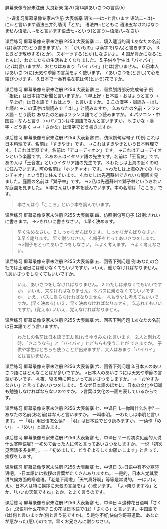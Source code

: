 屏幕录像专家未注册
大良新亲
第70
第14課あいさつの言葉(5)

上-课复习屏幕录像专家未注册
大表新寨
语法一~は~と言います
语法二~は(~に)~と言います语法三并列助词「とか」
语法四~とともに
语法五なければなりません语法六 ~をと言います语法七~という(と言う)~语法八~なさい

课后练习
屏幕录像专家未注册
P253
大表新寨
二、填入适当的词
1.あなたの名前(は)漢字(で)どう書きますか。
2.「かいもの」は漢字で(なん)と書きますか。
3.ときどき散歩する(とか)、スポーツする(とか)しなさいよ。
4.国が豊かになる(とともに)、わたしたちの生活もよくなりました。
5.子供や学生は「バイバイ」(と/は)言いますが、おとなはあまり「バイ バイ」(とは)言いません。
6.日本人はあいさつ(に)天気や季節の言葉をよく使います。
7.あいさつを(とおし)て心を結びつけます。
8.日本で一番有名な花は何(という)花ですか。

课后练习
屏幕录像专家未注册
P254
大表新寨
三、替换划线部分完成句子
例:「报纸」は日本語で新聞と言いますか。
1.早上好・日本語・おはようと言う
→「早上好」は日本語で「おはよう」と言いますか。 2.この漢字・訓読み・はしと読む
→この漢字は訓読みで「はし」と読みますか。 3.あなたの名前・フランス語・どう読む
あなたの名前はフランス語でどう読みますか。 4.パソコン・中国語・なんと言う
→>パソコンは中国語でなんと言いますか。
5.さかな・漢字・どう書く
→→「さかな」は漢字でどう書きますか。

课后练习
屏幕录像专家未注册
P254
大表新寨
四、仿照例句写句子
(1)例:これは日本料理です。名前は「すきやき」です。
→これはすきやきという日本料理です。
1.これは楽器です。名前は「アコーディオン」です。
→これはアコーデイオンという楽器です。
2.あの人はイタリア語の先生です。名前は「王音友」です。
あの人は「王音友」というイタリア語の先生です。
3.わたしは上海の近くの町に住んでいます。町の名前は「ホンチャオ」です。 >わたしは上海の近くの「ホンチャオ」という町に住んでいます。
4.わたしは先週蘇州できれいな庭園を見ました。庭園の名前は「獅子林」です。 →>私は先週蘇州で獅子林というきれいな庭園を見ました。
5.李さんはいま本を読んでいます。本の名前は「こころ」です。
>李さんは今「こころ」という本を読んでいます。

课后练习
屏幕录像专家未注册
P255
大表新寨
四、仿照例句写句子
(2)例:きれいに書きます。
→>きれいに書きなさい。
1.早く決めます。
>早く決めなさい。
>2.しっかりがんばります。
>しっかりがんばりなさい。
>3.早く謝ります。
>早く謝りなさい。
>4.帽子をとってあいさつをします。 →>帽子をとってあいさつをしなさい。 5.よく考えます。
>→よく考えなさい。

课后练习
屏幕录像专家未注册
P255
大表新寨
五、回答下列问题
例:あなたの会社では土曜日には働かなくてもいいですか。>いえ、働かなければなりません。
1.あいさつをしなくてもいいですか。
>いえ、あいさつをしなければなりません。
>2.わたしは来なくてもいいですか。
>いいえ、来なければなりません。
>3.バスに乗らなくてもいいですか。
>いえ、バスに乗らなければなりません。
>4.もう少し考えてもいいですか。(早く決める)
>いえ、早く決めなければなりません。
>5.忘れてもいいですか。(覚える)
>いいえ、覚えなければなりません。

课后练习
屏幕录像专家未注册
P255
大表新寨
六、回答下列问题
1.あなたの名前は日本語でどう言いますか。
>わたしの名前は日本語で王友民(おうゆうみん)と言います。
>2.人と別れる時、「さようなら」と「バイバイ」とどちらも使うことが できますか。
>子供や学生はどちらも使うことが出来ますが、大人はあまり「バイバイ」 とは言いません。

课后练习
屏幕录像专家未注册
P256
大表新寨
六、回答下列问题
3.日本人のあいさつ語にはどんなことばが多いですか。 >日本人のあいさつには天気や季節の言葉が多いです。
4.夜、寝る時に何といってあいさつをしますか。 →「おやすみなさい」と言ってあいさつをします。
5.なぜ日本語のほかに、日本の文化や知識も勉強しなければならないのですか。 >言葉は文化の一面を表しているからです。

课后练习
屏幕录像专家未注册
P256
大表新寨
七、中译日
1.一你叫什么名字?
一あなたの名前(お名前)はなんと言いますか。
一叫李明。
一わたしは李明と言います。
一「明」用日语怎么读?
-「明」は日本語でどう読みますか。
一读作「めい」。
-「めい」と読みます。

课后练习
屏幕录像专家未注册
P256
大表新寨
七、中译日
2.一对初次见面的人说什么寒暄语呢?
一初めて会った人に何と言ってあいさつをしますか。
一说「初次见面请多多关照」。
一「初めまして、どうぞよろしくお願いします」と言って、挨拶をします。

课后练习
屏幕录像专家未注册
P256
大表新寨
七、中译日
3.-日语中有不少寒暄语吧。
-日本語には挨拶の言葉がたくさんありますね。
一是的，日本人尤其爱讲气候方面的寒暄语。「老是下雨啦」「天气真好啊」等等是常说的。
一はい(ええ)、日本人は特に挨拶に天気の言葉を(よく)使います。
「よ<降りますね」とか、「いいお天気ですね」とか、とよく言うのです。

课后练习
屏幕录像专家未注册
P256
大表新寨
七、中译日
4.这种花日语叫「さくら」,汉语叫什么花呢?
この花は日本語で(は)「さくら」と言います。中国語で(は)何と言いますか(何と言う花ですか)。
5.是你不好,快向你哥哥道歉。
あなたが悪かった(悪い)のです。早くお兄さんに謝りなさい。